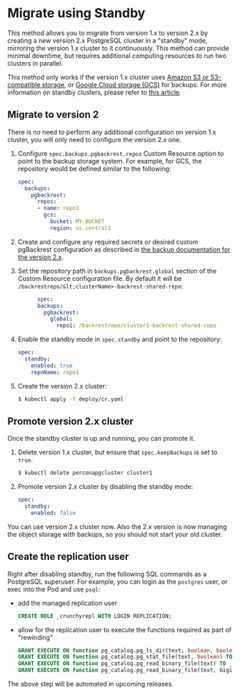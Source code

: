# Migrate using Standby

This method allows you to migrate from version 1.x to version 2.x by creating a new version 2.x PostgreSQL cluster in a "standby" mode, mirroring the version 1.x cluster to it continuously. This method can provide minimal downtime, but requires additional computing resources to run two clusters in parallel.

This method only works if the version 1.x cluster uses [Amazon S3 or S3-compatible storage](https://en.wikipedia.org/wiki/Amazon_S3#S3_API_and_competing_services), or [Google Cloud storage (GCS)](https://cloud.google.com/storage) for backups. For more information on standby clusters, please refer to [this article](https://www.postgresql.org/docs/current/warm-standby.html).

## Migrate to version 2

There is no need to perform any additional configuration on version 1.x cluster, you will only need to configure  the version 2.x one.

1. Configure `spec.backups.pgbackrest.repos` Custom Resource option to point to the backup storage system. For example, for GCS, the repository would be defined similar to the following:

    ```yaml
    spec:
      backups:
        pgbackrest:
          repos:
          - name: repo1
            gcs:
              bucket: MY-BUCKET
              region: us-central1
    ```

2. Create and configure any required secrets or desired custom pgBackrest configuration as described in [the backup documentation for the version 2.x](backups.md).

3. Set the repository path in `backups.pgbackrest.global` section of the Custom Resource configuration file. By default it will be `/backrestrepo/&lt;clusterName>-backrest-shared-repo`:

    ```yaml
          spec:
          backups:
            pgbackrest:
              global:
                repo1: /backrestrepo/cluster1-backrest-shared-repo
    ```

4. Enable the standby mode in `spec.standby` and point to the repository:

    ```yaml
    spec:
      standby:
        enabled: true
        repoName: repo1
    ```

5. Create the version 2.x cluster:

    ```{.bash data-prompt="$"}
    $ kubectl apply -f deploy/cr.yaml
    ```

## Promote version 2.x cluster

Once the standby cluster is up and running, you can promote it.

1. Delete version 1.x cluster, but ensure that `spec.keepBackups` is set to `true`.

    ```{.bash data-prompt="$"}
    $ kubectl delete perconapgcluster cluster1
    ```

2. Promote version 2.x cluster by disabling the standby mode:

    ```yaml
    spec:
      standby:
        enabled: false
    ```

You can use version 2.x cluster now. Also the 2.x version is now managing the object storage with backups, so you should not start your old cluster.

## Create the replication user

Right after disabling standby, run the following SQL commands as a PostgreSQL superuser. For example, you can login as the `postgres` user, or exec into the Pod and use `psql`:

- add the managed replication user
    
   ```sql
   CREATE ROLE _crunchyrepl WITH LOGIN REPLICATION;
   ```

- allow for the replication user to execute the functions required as part of "rewinding"

   ```sql
   GRANT EXECUTE ON function pg_catalog.pg_ls_dir(text, boolean, boolean) TO _crunchyrepl;
   GRANT EXECUTE ON function pg_catalog.pg_stat_file(text, boolean) TO _crunchyrepl;
   GRANT EXECUTE ON function pg_catalog.pg_read_binary_file(text) TO _crunchyrepl;
   GRANT EXECUTE ON function pg_catalog.pg_read_binary_file(text, bigint, bigint, boolean) TO _crunchyrepl;
   ```

The above step will be automated in upcoming releases.
